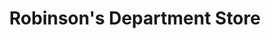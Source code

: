 ---
title: "Robinson's Department Store"
url: /calasiao/robinsons-department-store/
shop: department store
---